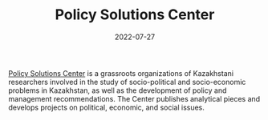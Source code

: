 ﻿---
title: "Policy Solutions Center"
linkTitle: "Policy Solutions Center"
date: 2022-07-27
countries: ["Kazakhstan"]
category: ["Local NGO"]
tags: ["general NGO", "policy", "analytics", "economics", "politics"]
date_start: []
date_end: []
data_type: ["qualitative", "news", "policy"] 
language: ["Russian"]
description: 
  Policy Solutions Center is a grassroots organizations of Kazakhstani researchers involved in the study of socio-political and socio-economic problems in Kazakhstan, as well as the development of policy and management recommendations.]
---

[Policy Solutions Center](https://policysolutions.kz/) is a grassroots organizations of Kazakhstani researchers involved in the study of socio-political and socio-economic problems in Kazakhstan, as well as the development of policy and management recommendations. The Center publishes analytical pieces and develops projects on political, economic, and social issues. 
